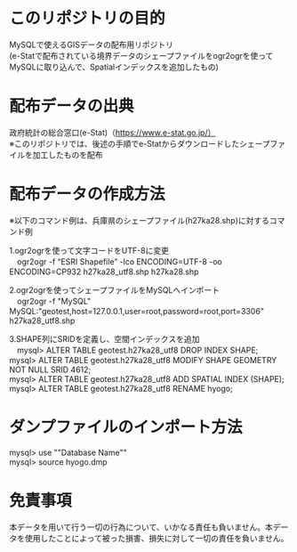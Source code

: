 # このリポジトリの目的
MySQLで使えるGISデータの配布用リポジトリ<br>
(e-Statで配布されている境界データのシェープファイルをogr2ogrを使ってMySQLに取り込んで、Spatialインデックスを追加したもの)

# 配布データの出典
政府統計の総合窓口(e-Stat)（https://www.e-stat.go.jp/）<br>
※このリポジトリでは、後述の手順でe-Statからダウンロードしたシェープファイルを加工したものを配布

# 配布データの作成方法
※以下のコマンド例は、兵庫県のシェープファイル(h27ka28.shp)に対するコマンド例

1.ogr2ogrを使って文字コードをUTF-8に変更<br>
　ogr2ogr -f “ESRI Shapefile” -lco ENCODING=UTF-8 -oo ENCODING=CP932 h27ka28_utf8.shp h27ka28.shp

2.ogr2ogrを使ってシェープファイルをMySQLへインポート<br>
　ogr2ogr -f "MySQL" MySQL:"geotest,host=127.0.0.1,user=root,password=root,port=3306" h27ka28_utf8.shp

3.SHAPE列にSRIDを定義し、空間インデックスを追加<br>
　mysql> ALTER TABLE geotest.h27ka28_utf8 DROP INDEX SHAPE;<br>
  mysql> ALTER TABLE geotest.h27ka28_utf8 MODIFY SHAPE GEOMETRY NOT NULL SRID 4612;<br>
  mysql> ALTER TABLE geotest.h27ka28_utf8 ADD SPATIAL INDEX (SHAPE);<br>
  mysql> ALTER TABLE geotest.h27ka28_utf8 RENAME hyogo;<br>

# ダンプファイルのインポート方法
mysql> use ""Database Name""<br>
mysql> source hyogo.dmp

# 免責事項
本データを用いて行う一切の行為について、いかなる責任も負いません。本データを使用したことによって被った損害、損失に対して一切の責任を負いません。
